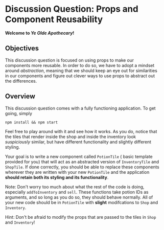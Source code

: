 # Discussion Question: Props and Component Reusability

**Welcome to *Ye Olde Apothecary*!**

## Objectives

This discussion question is focused on using props to make our components more reusable. In order to do so, we have to adopt a mindset around *abstraction*, meaning that we should keep an eye out for similarities in our components and figure out clever ways to use props to abstract out the differences.

## Overview

This discussion question comes with a fully functioning application. To get going, simply

`npm install && npm start`

Feel free to play around with it and see how it works. As you do, notice that the tiles that render inside the shop and inside the inventory look *suspiciously* similar, but have different functionality and slightly different styling.

Your goal is to write a new component called `PotionTile` ( basic template provided for you) that will act as an abstracted version of `InventoryTile` and `ShopTile`. If done correctly, you should be able to replace these components wherever they are written with your new `PotionTile` and the application **should retain both its styling and its functionality**. 

Note: Don't worry too much about what the rest of the code is doing, especially `addToInventory` and `sell`. These functions take potion IDs as arguments, and so long as you do so, they should behave normally. All of your new code should be in `PotionTile` with **slight** modifcations to `Shop` and `Inventory`. 

Hint: Don't be afraid to modify the props that are passed to the tiles in `Shop` and `Inventory`! 


